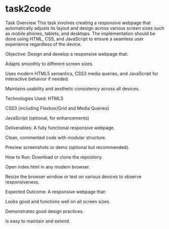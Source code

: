 # task2code
Task Overview
This task involves creating a responsive webpage that automatically adjusts its layout and design across various screen sizes such as mobile phones, tablets, and desktops. The implementation should be done using HTML, CSS, and JavaScript to ensure a seamless user experience regardless of the device.

 Objective:
Design and develop a responsive webpage that:

Adapts smoothly to different screen sizes.

Uses modern HTML5 semantics, CSS3 media queries, and JavaScript for interactive behavior if needed.

Maintains usability and aesthetic consistency across all devices.

 Technologies Used:
HTML5

CSS3 (including Flexbox/Grid and Media Queries)

JavaScript (optional, for enhancements)

 Deliverables:
A fully functional responsive webpage.

Clean, commented code with modular structure.

Preview screenshots or demo (optional but recommended).

How to Run:
Download or clone the repository.

Open index.html in any modern browser.

Resize the browser window or test on various devices to observe responsiveness.

 Expected Outcome:
A responsive webpage that:

Looks good and functions well on all screen sizes.

Demonstrates good design practices.

Is easy to maintain and extend.

